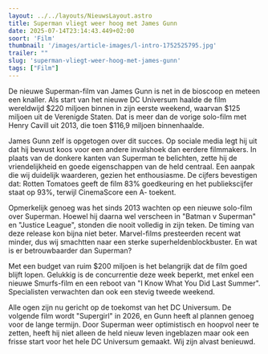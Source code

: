 ```yaml
---
layout: ../../layouts/NieuwsLayout.astro
title: Superman vliegt weer hoog met James Gunn
date: 2025-07-14T23:14:43.449+02:00
soort: 'Film'
thumbnail: '/images/article-images/l-intro-1752525795.jpg'
trailer: ""
slug: 'superman-vliegt-weer-hoog-met-james-gunn'
tags: ["Film"]
---
```


De nieuwe Superman-film van James Gunn is net in de bioscoop en meteen een
knaller. Als start van het nieuwe DC Universum haalde de film wereldwijd $220
miljoen binnen in zijn eerste weekend, waarvan $125 miljoen uit de Verenigde
Staten. Dat is meer dan de vorige solo-film met Henry Cavill uit 2013, die toen
$116,9 miljoen binnenhaalde.

James Gunn zelf is opgetogen over dit succes. Op sociale media legt hij uit dat
hij bewust koos voor een andere invalshoek dan eerdere filmmakers. In plaats van
de donkere kanten van Superman te belichten, zette hij de vriendelijkheid en
goede eigenschappen van de held centraal. Een aanpak die wij duidelijk
waarderen, gezien het enthousiasme. De cijfers bevestigen dat: Rotten Tomatoes
geeft de film 83% goedkeuring en het publiekscijfer staat op 93%, terwijl
CinemaScore een A- toekent.

Opmerkelijk genoeg was het sinds 2013 wachten op een nieuwe solo-film over
Superman. Hoewel hij daarna wel verscheen in "Batman v Superman" en "Justice
League", stonden die nooit volledig in zijn teken. De timing van deze release
kon bijna niet beter. Marvel-films presteerden recent wat minder, dus wij
smachtten naar een sterke superheldenblockbuster. En wat is er betrouwbaarder
dan Superman?

Met een budget van ruim $200 miljoen is het belangrijk dat de film goed blijft
lopen. Gelukkig is de concurrentie deze week beperkt, met enkel een nieuwe
Smurfs-film en een reboot van "I Know What You Did Last Summer". Specialisten
verwachten dan ook een stevig tweede weekend.

Alle ogen zijn nu gericht op de toekomst van het DC Universum. De volgende film
wordt "Supergirl" in 2026, en Gunn heeft al plannen genoeg voor de lange
termijn. Door Superman weer optimistisch en hoopvol neer te zetten, heeft hij
niet alleen de held nieuw leven ingeblazen maar ook een frisse start voor het
hele DC Universum gemaakt. Wij zijn alvast benieuwd.